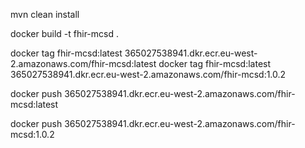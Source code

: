 
mvn clean install

docker build -t fhir-mcsd .

docker tag fhir-mcsd:latest 365027538941.dkr.ecr.eu-west-2.amazonaws.com/fhir-mcsd:latest
docker tag fhir-mcsd:latest 365027538941.dkr.ecr.eu-west-2.amazonaws.com/fhir-mcsd:1.0.2

docker push 365027538941.dkr.ecr.eu-west-2.amazonaws.com/fhir-mcsd:latest

docker push 365027538941.dkr.ecr.eu-west-2.amazonaws.com/fhir-mcsd:1.0.2
